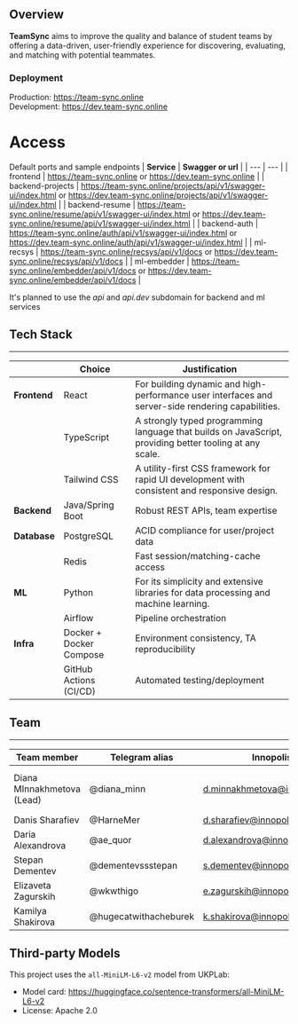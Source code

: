 
## Overview


**TeamSync** aims to improve the quality and balance of student teams by offering a data-driven, user-friendly experience for discovering, evaluating, and matching with potential teammates.


### Deployment
Production: https://team-sync.online  
Development: https://dev.team-sync.online

# Access 
Default ports and sample endpoints
| **Service** | **Swagger or url** |
| --- | --- |
| frontend | https://team-sync.online or https://dev.team-sync.online |
| backend-projects | https://team-sync.online/projects/api/v1/swagger-ui/index.html or https://dev.team-sync.online/projects/api/v1/swagger-ui/index.html |
| backend-resume | https://team-sync.online/resume/api/v1/swagger-ui/index.html or https://dev.team-sync.online/resume/api/v1/swagger-ui/index.html |
| backend-auth | https://team-sync.online/auth/api/v1/swagger-ui/index.html or https://dev.team-sync.online/auth/api/v1/swagger-ui/index.html |
| ml-recsys |  https://team-sync.online/recsys/api/v1/docs or https://dev.team-sync.online/recsys/api/v1/docs |
| ml-embedder |  https://team-sync.online/embedder/api/v1/docs or https://dev.team-sync.online/embedder/api/v1/docs |

It's planned to use the _api_ and _api.dev_ subdomain for backend and ml services

## Tech Stack

---

|  | **Choice** | **Justification** |
| --- | --- | --- |
| **Frontend** | React | For building dynamic and high-performance user interfaces and server-side rendering capabilities. |
|  | TypeScript | A strongly typed programming language that builds on JavaScript, providing better tooling at any scale. |
|  | Tailwind CSS | A utility-first CSS framework for rapid UI development with consistent and responsive design. |
| **Backend** | Java/Spring Boot | Robust REST APIs, team expertise |
| **Database** | PostgreSQL | ACID compliance for user/project data |
|  | Redis | Fast session/matching-cache access |
| **ML** | Python  | For its simplicity and extensive libraries for data processing and machine learning. |
|  | Airflow | Pipeline orchestration |
| **Infra** | Docker + Docker Compose | Environment consistency, TA reproducibility |
|  | GitHub Actions (CI/CD) | Automated testing/deployment |


##  Team

---

| Team member | Telegram alias | Innopolis Email | Responcibilities |
| --- | --- | --- | --- |
| Diana MInnakhmetova (Lead) | @diana_minn | d.minnakhmetova@innopolis.university | Product management, design, Report writing |
| Danis Sharafiev | @HarneMer | d.sharafiev@innopolis.university | ML + MLOps |
| Daria Alexandrova | @ae_quor | d.alexandrova@innopolis.university | Frontend |
| Stepan Dementev | @dementevssstepan | s.dementev@innopolis.university | Backend + DevOps |
| Elizaveta Zagurskih | @wkwthigo | e.zagurskih@innopolis.university | Backend |
| Kamilya Shakirova | @hugecatwithacheburek | k.shakirova@innopolis.university | ML |

## Third-party Models
This project uses the `all-MiniLM-L6-v2` model from UKPLab:
- Model card: https://huggingface.co/sentence-transformers/all-MiniLM-L6-v2
- License: Apache 2.0

